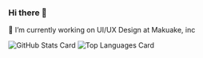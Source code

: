 ### Hi there 👋

🌱 I’m currently working on UI/UX Design at Makuake, inc

![GitHub Stats Card](https://github-readme-stats.vercel.app/api?username=takuoka&count_private=true&show_icons=true&theme=radical) ![Top Languages Card](https://github-readme-stats.vercel.app/api/top-langs/?username=takuoka&theme=radical)
